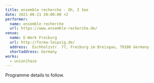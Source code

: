 ```yaml
---
title: ensemble recherche - Oh, I See
date: 2021-06-21 20:00:00 +2
performer:
  name: ensemble recherche
  url: https://www.ensemble-recherche.de/
venue:
  name: E-Werk Freiburg
  url: http://forma-leipzig.de/
  address:  Eschholzstr. 77, Freiburg im Breisgau, 79106 Germany
  shortaddress: Germany
works:
  - union|haze
---
```

Programme details to follow.

